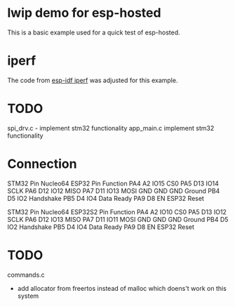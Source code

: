 # lwip demo for esp-hosted

This is a basic example used for a quick test of esp-hosted.

# iperf
The code from [esp-idf iperf](https://github.com/espressif/esp-idf/tree/master/examples/common_components/iperf) was adjusted for this example.




# TODO

spi_drv.c - implement stm32 functionality
app_main.c implement stm32 functionality


# Connection
STM32 Pin	Nucleo64		ESP32 Pin	Function
PA4	        A2        		IO15	    CS0
PA5	        D13        		IO14	    SCLK
PA6	        D12        		IO12	    MISO
PA7	        D11        		IO13	    MOSI
GND	        GND        		GND	        Ground
PB4         D5        		IO2	        Handshake
PB5         D4        		IO4	        Data Ready
PA9	        D8        		EN	        ESP32 Reset

STM32 Pin	Nucleo64		ESP32S2 Pin	Function
PA4	         A2        		IO10	    CS0
PA5	        D13        		IO12	    SCLK
PA6	        D12        		IO13	    MISO
PA7	        D11        		IO11	    MOSI
GND	        GND        		GND	        Ground
PB4         D5        		IO2	        Handshake
PB5         D4        		IO4	        Data Ready
PA9	        D8        		EN	        ESP32 Reset



# TODO
commands.c
- add allocator from freertos instead of malloc which doens't work on this system
